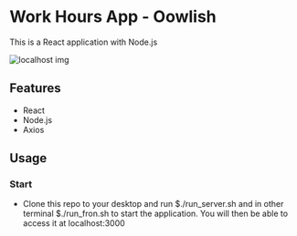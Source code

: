 # Work Hours App - Oowlish
This is a React application with Node.js 


![localhost img](https://github.com/LimaCarol/ToDoManager-Vuex/blob/master/frontend/public/localhost.png)

## Features
- React
- Node.js
- Axios

## Usage 

### Start
- Clone this repo to your desktop and run $./run_server.sh and in other terminal $./run_fron.sh to start the application. You will then be able to access it at localhost:3000

